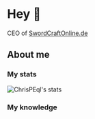 # Hey 👋

CEO of [SwordCraftOnline.de]

## About me

### My stats

<img aligin="left" alt="ChrisPEql's stats" src="https://github-readme-stats.vercel.app/api?username=ChrisPEql&show_icons=true&theme=dark&hide_border=true">

### My knowledge

[SwordCraftOnline.de]: https://swordcraftonline.de
